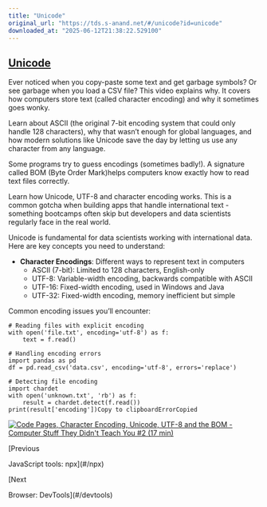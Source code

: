 ```yaml
---
title: "Unicode"
original_url: "https://tds.s-anand.net/#/unicode?id=unicode"
downloaded_at: "2025-06-12T21:38:22.529100"
---
```


[Unicode](#/unicode?id=unicode)
-------------------------------

Ever noticed when you copy-paste some text and get garbage symbols? Or see garbage when you load a CSV file? This video explains why. It covers how computers store text (called character encoding) and why it sometimes goes wonky.

Learn about ASCII (the original 7-bit encoding system that could only handle 128 characters), why that wasn’t enough for global languages, and how modern solutions like Unicode save the day by letting us use any character from any language.

Some programs try to guess encodings (sometimes badly!). A signature called BOM (Byte Order Mark)helps computers know exactly how to read text files correctly.

Learn how Unicode, UTF-8 and character encoding works. This is a common gotcha when building apps that handle international text - something bootcamps often skip but developers and data scientists regularly face in the real world.

Unicode is fundamental for data scientists working with international data. Here are key concepts you need to understand:

* **Character Encodings**: Different ways to represent text in computers
  + ASCII (7-bit): Limited to 128 characters, English-only
  + UTF-8: Variable-width encoding, backwards compatible with ASCII
  + UTF-16: Fixed-width encoding, used in Windows and Java
  + UTF-32: Fixed-width encoding, memory inefficient but simple

Common encoding issues you’ll encounter:

```
# Reading files with explicit encoding
with open('file.txt', encoding='utf-8') as f:
    text = f.read()

# Handling encoding errors
import pandas as pd
df = pd.read_csv('data.csv', encoding='utf-8', errors='replace')

# Detecting file encoding
import chardet
with open('unknown.txt', 'rb') as f:
    result = chardet.detect(f.read())
print(result['encoding'])Copy to clipboardErrorCopied
```

[![Code Pages, Character Encoding, Unicode, UTF-8 and the BOM - Computer Stuff They Didn't Teach You #2 (17 min)](https://i.ytimg.com/vi_webp/jeIBNn5Y5fI/sddefault.webp)](https://youtu.be/jeIBNn5Y5fI)

[Previous

JavaScript tools: npx](#/npx)

[Next

Browser: DevTools](#/devtools)